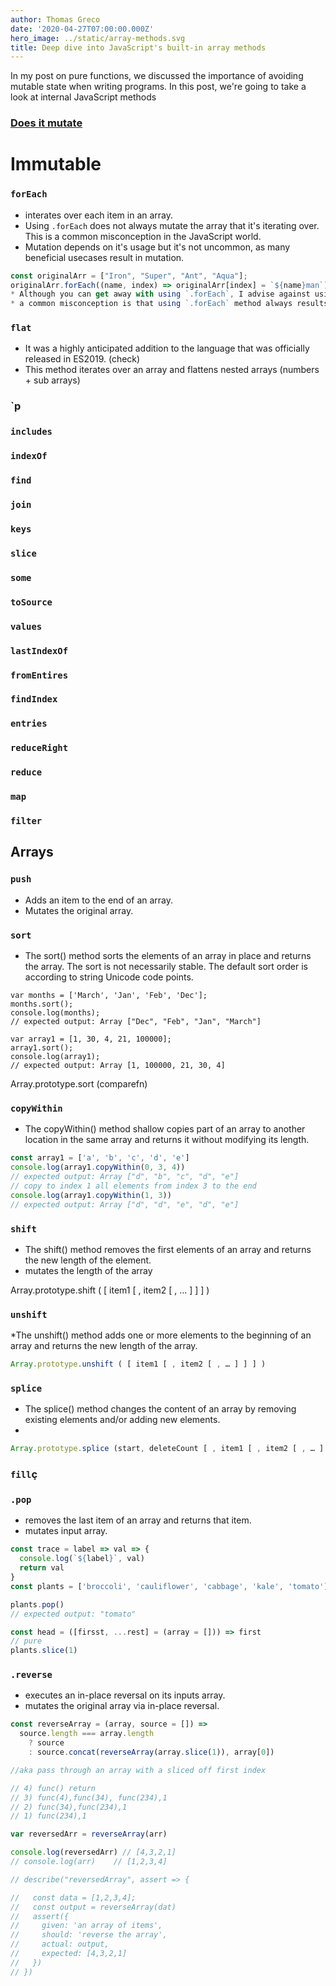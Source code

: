 ```yaml
---
author: Thomas Greco
date: '2020-04-27T07:00:00.000Z'
hero_image: ../static/array-methods.svg
title: Deep dive into JavaScript's built-in array methods
---
```


In my post on pure functions, we discussed the importance of avoiding mutable state when writing programs. In this post, we're going to take a look at internal JavaScript methods

### [Does it mutate](https://doesitmutate.xyz/)

# Immutable

### `forEach`

- interates over each item in an array.
- Using `.forEach` does not always mutate the array that it's iterating over. This is a common misconception in the JavaScript world.
- Mutation depends on it's usage but it's not uncommon, as many beneficial usecases result in mutation.

```js
const originalArr = ["Iron", "Super", "Ant", "Aqua"];
originalArr.forEach((name, index) => originalArr[index] = `${name}man`);
* Although you can get away with using `.forEach`, I advise against using for it in favor of `.map`.
* a common misconception is that using `.forEach` method always results in mutation.

```

### `flat`

- It was a highly anticipated addition to the language that was officially released in ES2019. (check)
- This method iterates over an array and flattens nested arrays (numbers + sub arrays)

### `p

### `includes`

### `indexOf`

### `find`

### `join`

### `keys`

### `slice`

### `some`

### `toSource`

### `values`

### `lastIndexOf`

### `fromEntires`

### `findIndex`

### `entries`

### `reduceRight`

### `reduce`

### `map`

### `filter`

## Arrays

### `push`

- Adds an item to the end of an array.
- Mutates the original array.

### `sort`

- The sort() method sorts the elements of an array in place and returns the array. The sort is not necessarily stable. The default sort order is according to string Unicode code points.

```
var months = ['March', 'Jan', 'Feb', 'Dec'];
months.sort();
console.log(months);
// expected output: Array ["Dec", "Feb", "Jan", "March"]

var array1 = [1, 30, 4, 21, 100000];
array1.sort();
console.log(array1);
// expected output: Array [1, 100000, 21, 30, 4]
```

Array.prototype.sort (comparefn)

### `copyWithin`

- The copyWithin() method shallow copies part of an array to another location in the same array and returns it without modifying its length.

```js
const array1 = ['a', 'b', 'c', 'd', 'e']
console.log(array1.copyWithin(0, 3, 4))
// expected output: Array ["d", "b", "c", "d", "e"]
// copy to index 1 all elements from index 3 to the end
console.log(array1.copyWithin(1, 3))
// expected output: Array ["d", "d", "e", "d", "e"]
```

### `shift`

- The shift() method removes the first elements of an array and returns the new length of the element.
- mutates the length of the array

Array.prototype.shift ( [ item1 [ , item2 [ , … ] ] ] )

### `unshift`

\*The unshift() method adds one or more elements to the beginning of an array and returns the new length of the array.

```js
Array.prototype.unshift ( [ item1 [ , item2 [ , … ] ] ] )
```

### `splice`

- The splice() method changes the content of an array by removing existing elements and/or adding new elements.
-

```js
Array.prototype.splice (start, deleteCount [ , item1 [ , item2 [ , … ] ] ] )
```

### `fill`ç

### `.pop`

- removes the last item of an array and returns that item.
- mutates input array.

```js
const trace = label => val => {
  console.log(`${label}`, val)
  return val
}
const plants = ['broccoli', 'cauliflower', 'cabbage', 'kale', 'tomato']

plants.pop()
// expected output: "tomato"

const head = ([firsst, ...rest] = (array = [])) => first
// pure
plants.slice(1)
```

### `.reverse`

- executes an in-place reversal on its inputs array.
- mutates the original array via in-place reversal.

```js
const reverseArray = (array, source = []) =>
  source.length === array.length
    ? source
    : source.concat(reverseArray(array.slice(1)), array[0])

//aka pass through an array with a sliced off first index

// 4) func() return
// 3) func(4),func(34), func(234),1
// 2) func(34),func(234),1
// 1) func(234),1

var reversedArr = reverseArray(arr)

console.log(reversedArr) // [4,3,2,1]
// console.log(arr)    // [1,2,3,4]

// describe("reversedArray", assert => {

//   const data = [1,2,3,4];
//   const output = reverseArray(dat)
//   assert({
//     given: 'an array of items',
//     should: 'reverse the array',
//     actual: output,
//     expected: [4,3,2,1]
//   })
// })
```
